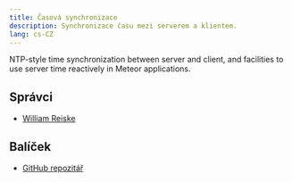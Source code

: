 ```yaml
---
title: Časová synchronizace
description: Synchronizace času mezi serverem a klientem.
lang: cs-CZ
---
```


NTP-style time synchronization between server and client, and facilities to use server time reactively in Meteor applications.

## Správci
* [William Reiske](https://github.com/sponsors/wreiske)

## Balíček
* [GitHub repozitář](https://github.com/Meteor-Community-Packages/meteor-timesync)

